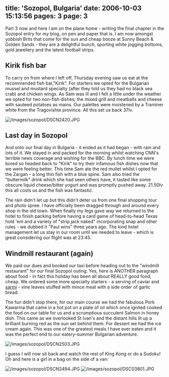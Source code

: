 title: 'Sozopol, Bulgaria'
date: 2006-10-03 15:13:56
pages: 3
page: 3
---

Part 3 now and here I am on the plane home - writing the final chapter in the Sozopol entry for my blog, on pen and paper that is. I am now amongst yobbish Brits that come for the sun and cheap booze at Sunny Beach &amp; Golden Sands - they are a delightful bunch, sporting white jogging bottoms, gold jewellery and the latest football strips.

## Kirik fish bar

To carry on from where I left off, Thursday evening saw us eat at the recommended fish bar,&quot;Kirik&quot;. For starters we opted for the Bulgarian mussel and mustard specialty (after they told us they had no black sea crab) and chicken wings. As Sam was ill and I felt a little under the weather we opted for two non-fish dishes; the mixed grill and meatballs and cheese with sauteed potatoes as mains. Our palettes were moistened by a Traminer white from the Tragovishte province. All this set us back 37lv.

![/images/sozopol/DSCN2420.JPG](/images/sozopol/DSCN2420.JPG)

## Last day in Sozopol

And onto our final day in Bulgaria - it ended as it had began - with rain and lots of it. We stayed in and packed for the morning whilst watching CNN's terrible news coverage and wishing for the BBC. By lunch time we were bored so headed back to &quot;Kirik&quot; to try their infamous fish dishes now that we were feeling better. This time Sam ate the red mullet whilst I opted for the Zargan - a long thin fish with a blue spine. Sam also tried the &quot;buttermilk&quot; drink which she had seen others have, it tasted like some obscure liquid cheese/bitter yogurt and was promptly pushed away.  21.50lv this all costs us and the fish was fantastic.

The rain didn't let up but this didn't deter us from one final shopping tour and photo spree. I have officially been dragged through and around every shop in the old town. When finally my legs gave way we returned to the hotel to finish packing before having a card game of head-to-head Texas hold 'em and a variety of &quot;strip jack naked&quot; incorporating snap and other rules - we dubbed it &quot;Paul wins&quot; three years ago. The kind hotel management let us stay in our room until we needed to leave - which is great considering our flight was at 23:45.

## Windmill restaurant (again)

We paid our dues and booked our taxi before heading out to the &quot;windmill restaurant&quot; for our final Sozopol outing. Yes, here is ANOTHER paragraph about food - in fact this holiday has been all about REALLY good food, cheap. We ordered some more specialty starters - a serving of caviar and [sarmi](http://en.wikipedia.org/wiki/Sarma_%2528food%2529) - vine leaves stuffed with mince meat with a side order of garlic bread.

The fun didn't stop there, for our main course we had the fabulous Pork Kawarma that came in a hot pot on a plate of oil which once ignited cooked the food on our table for us and a scrumptious succulent Salmon in honey dish. This came as we overlooked St Ivan's and the distant hills lit up a brilliant burning red as the sun set behind them. For dessert we had the ice cream again. This was one of the greatest meals I have ever eaten and it was the perfect end to our eatery-summer Bulgarian adventure.

![/images/sozopol/DSCN2503.JPG](/images/sozopol/DSCN2503.JPG)

I guess I will now sit back and watch the rest of King Kong or do a Sudoku! Oh and here is a girl in a bag on the side of a van:

![/images/sozopol/DSCN2494.JPG](/images/sozopol/DSCN2494.JPG) ![/images/sozopol/DSC03801.JPG](/images/sozopol/DSC03801.JPG)
